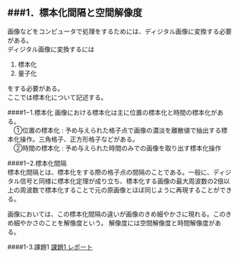 ###1．標本化間隔と空間解像度
-----------------------------------------------------------------
  画像などをコンピュータで処理をするためには、ディジタル画像に変換する必要がある。  
  ディジタル画像に変換するには  

  1. 標本化
  2. 量子化

  をする必要がある。  
  ここでは標本化について記述する。

####1−1.標本化
画像における標本化は主に位置の標本化と時間の標本化がある。  
　①位置の標本化 : 予め与えられた格子点で画像の濃淡を離散値で抽出する標本化操作。三角格子、正方形格子などがある。  
　②時間の標本化 : 予め与えられた時間のみでの画像を取り出す標本化操作  

####1−2.標本化間隔  
標本化間隔とは、標本化をする際の格子点の間隔のことである。一般に、ディジタル信号と同様に標本化定理が成り立ち、標本化する画像の最大周波数の2倍以上の周波数で標本化することで元の原画像とほぼ同じように再現することができる。

画像においては、この標本化間隔の違いが画像のきめ細やかさに現れる。このきめ細やかさのことを解像度という。
解像度には空間解像度と時間解像度がある。

####1-3.課題1
[課題1 レポート](/Report/report1.md)
